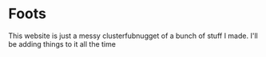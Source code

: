 # Foots
This website is just a messy clusterfubnugget of a bunch of stuff I made. I'll be adding things to it all the time
